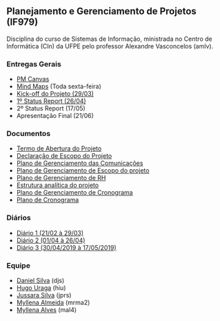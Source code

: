 ## Planejamento e Gerenciamento de Projetos (IF979)

Disciplina do curso de Sistemas de Informação, ministrada no Centro de Informática (CIn) da UFPE pelo professor Alexandre Vasconcelos (amlv). 

### Entregas Gerais
- [PM Canvas](https://github.com/jussararodrigues/4-periodo/tree/master/pgp/pm-canvas)
- [Mind Maps](https://github.com/jussararodrigues/4-periodo/tree/master/pgp/mind-maps) (Toda sexta-feira)
- [Kick-off do Projeto (29/03)](https://github.com/jussararodrigues/4-periodo/blob/master/pgp/artefatos/Entregas%201/Kick-off%20Apresenta%C3%A7%C3%A3o.pdf)
- [1º Status Report (26/04)](https://slides.com/jussarasilva/kickoff-1/fullscreen#/)
- 2º Status Report (17/05)
- Apresentação Final (21/06)

### Documentos
- [Termo de Abertura do Projeto](https://github.com/jussararodrigues/4-periodo/blob/master/pgp/artefatos/Entregas%201/G-Suite%20-%20Termo%20de%20abertura%20de%20Projeto.pdf)
- [Declaração de Escopo do Projeto](https://github.com/jussararodrigues/4-periodo/blob/master/pgp/artefatos/Entregas%202/Declara%C3%A7%C3%A3o%20de%20Escopo%20do%20Projeto%20.pdf)
- [Plano de Gerenciamento das Comunicações](https://github.com/jussararodrigues/4-periodo/blob/master/pgp/artefatos/Entregas%202/Plano%20de%20Gerenciamento%20das%20Comunica%C3%A7%C3%B5es.pdf)
- [Plano de Gerenciamento de Escopo do projeto](https://github.com/jussararodrigues/4-periodo/blob/master/pgp/artefatos/Entregas%202/Plano%20de%20Gerenciamento%20de%20Escopo%20do%20projeto.pdf)
- [Plano de Gerenciamento de RH](https://github.com/jussararodrigues/4-periodo/blob/master/pgp/artefatos/Entregas%202/Plano%20de%20Gerenciamento%20de%20RH.pdf)
- [Estrutura analítica do projeto](https://github.com/jussararodrigues/4-periodo/blob/master/pgp/artefatos/Entregas%202/EAP%20Descri%C3%A7%C3%A3o.pdf)
- [Plano de Gerenciamento de Cronograma](https://github.com/jussararodrigues/4-periodo/blob/master/pgp/artefatos/Entregas%203/Plano%20de%20Gerenciamento%20de%20Cronograma.pdf)
- [Plano de Cronograma](https://github.com/jussararodrigues/4-periodo/blob/master/pgp/artefatos/Entregas%203/Cronograma%20SPRINTS%20(NTI)%20-%20Plano%20de%20cronograma.pdf)

### Diários
- [Diário 1 (21/02 à 29/03)](https://github.com/jussararodrigues/4-periodo/blob/master/pgp/artefatos/Entregas%201/Di%C3%A1rio%20de%20Atividades%201%20(21-02%20-%2029-03).pdf)
- [Diário 2 (01/04 à 26/04)](https://github.com/jussararodrigues/4-periodo/blob/master/pgp/artefatos/Entregas%202/Di%C3%A1rio%20de%20Atividades%202%20(01_04%20%20-%2026_04).pdf)
- [Diário 3 (30/04/2019 à 17/05/2019)](https://github.com/jussararodrigues/4-periodo/blob/master/pgp/artefatos/Entregas%203/Di%C3%A1rio%20de%20Atividades%203%20(30-04%20%20-%2017-05).pdf)

### Equipe
- [Daniel Silva](https://github.com/shirubadan) (djs)
- [Hugo Uraga](https://github.com/hugouraga) (hiu)
- [Jussara Silva](https://github.com/jussararodrigues) (jprs)
- [Myllena Almeida](https://github.com/MyllenaAlmeida) (mrma2)
- [Myllena Alves](https://github.com/myllenaalves) (mal4)

